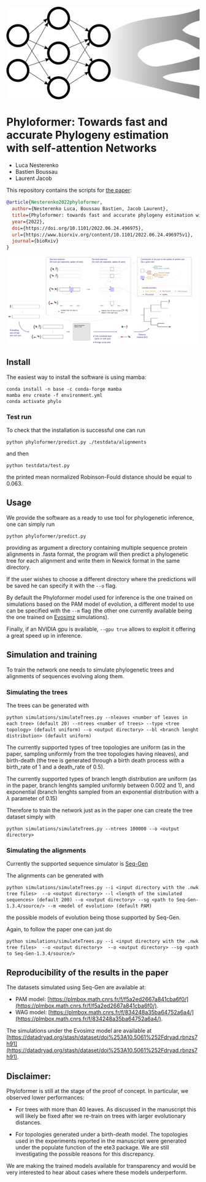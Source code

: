 

<p align="center">
  <img src="https://github.com/lucanest/Phyloformer/blob/main/figures/phyloformer.png">
</p>

# Phyloformer: Towards fast and accurate Phylogeny estimation<br/> with self-attention Networks

- Luca Nesterenko
- Bastien Boussau
- Laurent Jacob

This repository contains the scripts for [the paper](https://www.biorxiv.org/content/10.1101/2022.06.24.496975v1):


```bibtex
@article{Nesterenko2022phyloformer,
  author={Nesterenko Luca, Boussau Bastien, Jacob Laurent},
  title={Phyloformer: towards fast and accurate phylogeny estimation with self-attention networks},
  year={2022},
  doi={https://doi.org/10.1101/2022.06.24.496975},
  url={https://www.biorxiv.org/content/10.1101/2022.06.24.496975v1},
  journal={bioRxiv}
}
```

![](figures/sketch.png)

## Install
The easiest way to install the software is using mamba:

```
conda install -n base -c conda-forge mamba
mamba env create -f environment.yml
conda activate phylo
```

### Test run
To check that the installation is successful one can run

```
python phyloformer/predict.py ./testdata/alignments
```
and then 
```
python testdata/test.py
```
the printed mean normalized Robinson-Fould distance should be equal to 0.063.


## Usage

We provide the software as a ready to use tool for phylogenetic inference, one can simply run
```
python phyloformer/predict.py
```
providing as argument a directory containing multiple sequence protein alignments in .fasta format,
the program will then predict a phylogenetic tree for each alignment and write them in Newick format in the same directory.

If the user wishes to choose a different directory where the predictions will be saved he can specify it with the `--o` flag.

By default the Phyloformer model used for inference is the one trained on simulations based on the PAM model of evolution, a different model to use can be specified with the `--m` flag (the other one currently available being the one trained on [Evosimz](https://gitlab.com/ztzou/phydl/-/tree/master/evosimz) simulations).

Finally, if an NVIDIA gpu is available, `--gpu true` allows to exploit it offering a great speed up in inference.

## Simulation and training

To train the network one needs to simulate phylogenetic trees and alignments of sequences evolving along them.

### Simulating the trees
The trees can be generated with
```
python simulations/simulateTrees.py --nleaves <number of leaves in each tree> (default 20) --ntrees <number of trees> --type <tree topology> (default uniform) --o <output directory> --bl <branch lenght distribution> (default uniform)
```
The currently supported types of tree topologies are uniform (as in the paper, sampling uniformly from the tree topologies having nleaves), and birth-death (the tree is generated through a birth death process with a birth_rate of 1 and a death_rate of 0.5).

The currently supported types of branch length distribution are uniform (as in the paper, branch lenghts sampled uniformly between 0.002 and 1), and
exponential (branch lenghts sampled from an exponential distribution with a $\lambda$ parameter of 0.15)

Therefore to train the network just as in the paper one can create the tree dataset simply with
```
python simulations/simulateTrees.py --ntrees 100000 --o <output directory>
```
### Simulating the alignments
Currently the supported sequence simulator is [Seq-Gen](http://tree.bio.ed.ac.uk/software/seqgen/)

The alignments can be generated with
```
python simulations/simulateTrees.py --i <input directory with the .nwk tree files>  --o <output directory> --l <length of the simulated sequences> (default 200) --o <output directory> --sg <path to Seq-Gen-1.3.4/source/> --m <model of evolution> (default PAM)
```

the possible models of evolution being those supported by Seq-Gen.

Again, to follow the paper one can just do

```
python simulations/simulateTrees.py --i <input directory with the .nwk tree files>  --o <output directory>  --o <output directory> --sg <path to Seq-Gen-1.3.4/source/>
```

## Reproducibility of the results in the paper
The datasets simulated using Seq-Gen are available at:

- PAM model: [https://plmbox.math.cnrs.fr/f/f5a2ed2667a841cba6f0/](https://plmbox.math.cnrs.fr/f/f5a2ed2667a841cba6f0/).
- WAG model: [https://plmbox.math.cnrs.fr/f/834248a35ba64752a6a4/](https://plmbox.math.cnrs.fr/f/834248a35ba64752a6a4/).

The simulations under the Evosimz model are available at [https://datadryad.org/stash/dataset/doi%253A10.5061%252Fdryad.rbnzs7h91](https://datadryad.org/stash/dataset/doi%253A10.5061%252Fdryad.rbnzs7h91).

## Disclaimer:

Phyloformer is still at the stage of the proof of concept. In
particular, we observed lower performances:

- For trees with more than 40 leaves. As discussed in the manuscript
  this will likely be fixed after we re-train on trees with larger
  evolutionary distances.

- For topologies generated under a birth-death model. The topologies
  used in the experiments reported in the manuscript were generated
  under the populate function of the ete3 package. We are still
  investigating the possible reasons for this discrepancy.

We are making the trained models available for transparency and would
be very interested to hear about cases where these models
underperform.
